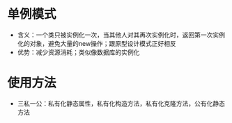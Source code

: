 
# 单例模式
- 含义：一个类只被实例化一次，当其他人对其再次实例化时，返回第一次实例化的对象，避免大量的new操作；跟原型设计模式正好相反
- 优势：减少资源消耗；类似像数据库的实例化

# 使用方法
- 三私一公：私有化静态属性，私有化构造方法，私有化克隆方法，公有化静态方法